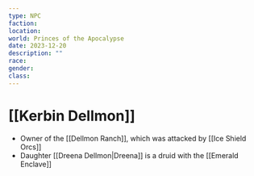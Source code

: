```yaml
---
type: NPC
faction: 
location: 
world: Princes of the Apocalypse
date: 2023-12-20
description: ""
race: 
gender: 
class:
---
```

# [[Kerbin Dellmon]]

- Owner of the [[Dellmon Ranch]], which was attacked by [[Ice Shield Orcs]]
- Daughter [[Dreena Dellmon|Dreena]] is a druid with the [[Emerald Enclave]]